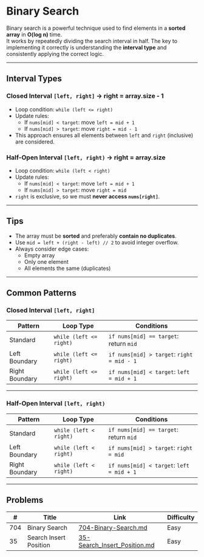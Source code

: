 # Binary Search

Binary search is a powerful technique used to find elements in a **sorted array** in **O(log n)** time.  
It works by repeatedly dividing the search interval in half. The key to implementing it correctly is understanding the **interval type** and consistently applying the correct logic.

---

## Interval Types

### Closed Interval `[left, right]` -> right = array.size - 1

- Loop condition: `while (left <= right)`
- Update rules:
  - If `nums[mid] < target`: move `left = mid + 1`
  - If `nums[mid] > target`: move `right = mid - 1`
- This approach ensures all elements between `left` and `right` (inclusive) are considered.

### Half-Open Interval `[left, right)`  -> right = array.size

- Loop condition: `while (left < right)`
- Update rules:
  - If `nums[mid] < target`: move `left = mid + 1`
  - If `nums[mid] > target`: move `right = mid`
- `right` is exclusive, so we must **never access `nums[right]`**.

---

## Tips

- The array must be **sorted** and preferably **contain no duplicates**.
- Use `mid = left + (right - left) // 2` to avoid integer overflow.
- Always consider edge cases:
  - Empty array
  - Only one element
  - All elements the same (duplicates)

---

## Common Patterns

### Closed Interval `[left, right]`

| Pattern        | Loop Type               | Conditions                                 |
| -------------- | ----------------------- | ------------------------------------------ |
| Standard       | `while (left <= right)` | `if nums[mid] == target`: return `mid`     |
| Left Boundary  | `while (left <= right)` | `if nums[mid] > target`: `right = mid - 1` |
| Right Boundary | `while (left <= right)` | `if nums[mid] < target`: `left = mid + 1`  |

---

### Half-Open Interval `[left, right)`

| Pattern        | Loop Type              | Conditions                                |
| -------------- | ---------------------- | ----------------------------------------- |
| Standard       | `while (left < right)` | `if nums[mid] == target`: return `mid`    |
| Left Boundary  | `while (left < right)` | `if nums[mid] > target`: `right = mid`    |
| Right Boundary | `while (left < right)` | `if nums[mid] < target`: `left = mid + 1` |

---

## Problems

| #    | Title         | Link                                           | Difficulty |
| ---- | ------------- | ---------------------------------------------- | ---------- |
| 704  | Binary Search | [704-Binary-Search.md](./704-Binary-Search.md) | Easy       |
| 35  | Search Insert Position | [35-Search_Insert_Position.md](./35-Search_Insert_Position.md) | Easy       |